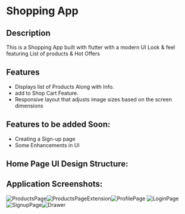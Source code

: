 # Shopping App

## Description
This is a Shopping App built with flutter with a modern UI Look & feel featuring List of products & Hot Offers 

## Features

- Displays list of Products Along with Info.
- add to Shop Cart Feature.
- Responsive layout that adjusts image sizes based on the screen dimensions

## Features to be added Soon:
- Creating a Sign-up page
- Some Enhancements in UI

## Home Page UI Design Structure:

## Application Screenshots: 
![ProductsPage](https://github.com/user-attachments/assets/c2cb11db-f4df-446e-9952-ab6f41167ccf)![ProductsPageExtension](https://github.com/user-attachments/assets/716746c4-68aa-4cc5-9c5d-48627fa046a2)![ProfilePage](https://github.com/user-attachments/assets/e2104884-7d78-44b9-9e95-3e790610b599) 
![LoginPage](https://github.com/user-attachments/assets/50f722f8-5e43-4a19-92d4-4446f1d1062e)![SignupPage](https://github.com/user-attachments/assets/38c11403-ea3a-406e-8e51-46f5e6b29c14)![Drawer](https://github.com/user-attachments/assets/954ee093-1de8-4515-81ab-8e6863bd000f)
